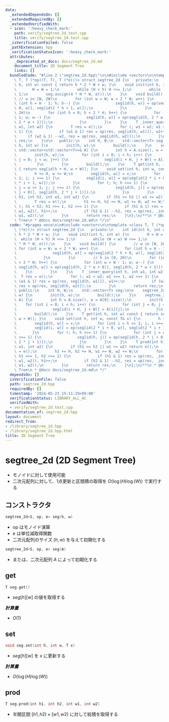 ```yaml
---
data:
  _extendedDependsOn: []
  _extendedRequiredBy: []
  _extendedVerifiedWith:
  - icon: ':heavy_check_mark:'
    path: verify/segtree_2d.test.cpp
    title: verify/segtree_2d.test.cpp
  _isVerificationFailed: false
  _pathExtension: hpp
  _verificationStatusIcon: ':heavy_check_mark:'
  attributes:
    _deprecated_at_docs: docs/segtree_2d.md
    document_title: 2D Segment Tree
    links: []
  bundledCode: "#line 2 \"segtree_2d.hpp\"\n\n#include <vector>\n\ntemplate <class\
    \ T, T (*op)(T, T), T (*e)()> struct segtree_2d {\n   private:\n    int id(int\
    \ h, int w) const { return h * 2 * W + w; }\n    void init(int h, int w) {\n \
    \       H = W = 1;\n        while (H < h) H <<= 1;\n        while (W < w) W <<=\
    \ 1;\n        seg.assign(4 * H * W, e());\n    }\n    void build() {\n       \
    \ // w in [W, 2W)\n        for (int w = W; w < 2 * W; w++) {\n            for\
    \ (int h = H - 1; h; h--) {\n                seg[id(h, w)] = op(seg[id(2 * h +\
    \ 0, w)], seg[id(2 * h + 1, w)]);\n            }\n        }\n        // h in [0,\
    \ 2H)\n        for (int h = 0; h < 2 * H; h++) {\n            for (int w = W -\
    \ 1; w; w--) {\n                seg[id(h, w)] = op(seg[id(h, 2 * w + 0)], seg[id(h,\
    \ 2 * w + 1)]);\n            }\n        }\n    }\n    T _inner_query(int h, int\
    \ w1, int w2) {\n        T res = e();\n        for (; w1 < w2; w1 >>= 1, w2 >>=\
    \ 1) {\n            if (w1 & 1) res = op(res, seg[id(h, w1)]), w1++;\n       \
    \     if (w2 & 1) --w2, res = op(res, seg[id(h, w2)]);\n        }\n        return\
    \ res;\n    }\n\n   public:\n    int H, W;\n    std::vector<T> seg;\n\n    segtree_2d(int\
    \ h, int w) {\n        init(h, w);\n        build();\n    }\n    segtree_2d(const\
    \ std::vector<std::vector<T>>& A) {\n        int h = A.size(), w = A[0].size();\n\
    \        init(h, w);\n        for (int i = 0; i < h; i++) {\n            for (int\
    \ j = 0; j < w; j++) {\n                seg[id(i + H, j + W)] = A[i][j];\n   \
    \         }\n        }\n        build();\n    }\n    T get(int h, int w) const\
    \ { return seg[id(h + H, w + W)]; }\n    void set(int h, int w, const T& x) {\n\
    \        h += H, w += W;\n        seg[id(h, w)] = x;\n        for (int i = h >>\
    \ 1; i; i >>= 1) {\n            seg[id(i, w)] = op(seg[id(2 * i + 0, w)], seg[id(2\
    \ * i + 1, w)]);\n        }\n        for (; h; h >>= 1) {\n            for (int\
    \ j = w >> 1; j; j >>= 1) {\n                seg[id(h, j)] = op(seg[id(h, 2 *\
    \ j + 0)], seg[id(h, 2 * j + 1)]);\n            }\n        }\n    }\n    T prod(int\
    \ h1, int h2, int w1, int w2) {\n        if (h1 >= h2 || w1 >= w2) return e();\n\
    \        T res = e();\n        h1 += H, h2 += H, w1 += W, w2 += W;\n        for\
    \ (; h1 < h2; h1 >>= 1, h2 >>= 1) {\n            if (h1 & 1) res = op(res, _inner_query(h1,\
    \ w1, w2)), h1++;\n            if (h2 & 1) --h2, res = op(res, _inner_query(h2,\
    \ w1, w2));\n        }\n        return res;\n    }\n};\n/**\n * @brief 2D Segment\
    \ Tree\n * @docs docs/segtree_2d.md\n */\n"
  code: "#pragma once\n\n#include <vector>\n\ntemplate <class T, T (*op)(T, T), T\
    \ (*e)()> struct segtree_2d {\n   private:\n    int id(int h, int w) const { return\
    \ h * 2 * W + w; }\n    void init(int h, int w) {\n        H = W = 1;\n      \
    \  while (H < h) H <<= 1;\n        while (W < w) W <<= 1;\n        seg.assign(4\
    \ * H * W, e());\n    }\n    void build() {\n        // w in [W, 2W)\n       \
    \ for (int w = W; w < 2 * W; w++) {\n            for (int h = H - 1; h; h--) {\n\
    \                seg[id(h, w)] = op(seg[id(2 * h + 0, w)], seg[id(2 * h + 1, w)]);\n\
    \            }\n        }\n        // h in [0, 2H)\n        for (int h = 0; h\
    \ < 2 * H; h++) {\n            for (int w = W - 1; w; w--) {\n               \
    \ seg[id(h, w)] = op(seg[id(h, 2 * w + 0)], seg[id(h, 2 * w + 1)]);\n        \
    \    }\n        }\n    }\n    T _inner_query(int h, int w1, int w2) {\n      \
    \  T res = e();\n        for (; w1 < w2; w1 >>= 1, w2 >>= 1) {\n            if\
    \ (w1 & 1) res = op(res, seg[id(h, w1)]), w1++;\n            if (w2 & 1) --w2,\
    \ res = op(res, seg[id(h, w2)]);\n        }\n        return res;\n    }\n\n  \
    \ public:\n    int H, W;\n    std::vector<T> seg;\n\n    segtree_2d(int h, int\
    \ w) {\n        init(h, w);\n        build();\n    }\n    segtree_2d(const std::vector<std::vector<T>>&\
    \ A) {\n        int h = A.size(), w = A[0].size();\n        init(h, w);\n    \
    \    for (int i = 0; i < h; i++) {\n            for (int j = 0; j < w; j++) {\n\
    \                seg[id(i + H, j + W)] = A[i][j];\n            }\n        }\n\
    \        build();\n    }\n    T get(int h, int w) const { return seg[id(h + H,\
    \ w + W)]; }\n    void set(int h, int w, const T& x) {\n        h += H, w += W;\n\
    \        seg[id(h, w)] = x;\n        for (int i = h >> 1; i; i >>= 1) {\n    \
    \        seg[id(i, w)] = op(seg[id(2 * i + 0, w)], seg[id(2 * i + 1, w)]);\n \
    \       }\n        for (; h; h >>= 1) {\n            for (int j = w >> 1; j; j\
    \ >>= 1) {\n                seg[id(h, j)] = op(seg[id(h, 2 * j + 0)], seg[id(h,\
    \ 2 * j + 1)]);\n            }\n        }\n    }\n    T prod(int h1, int h2, int\
    \ w1, int w2) {\n        if (h1 >= h2 || w1 >= w2) return e();\n        T res\
    \ = e();\n        h1 += H, h2 += H, w1 += W, w2 += W;\n        for (; h1 < h2;\
    \ h1 >>= 1, h2 >>= 1) {\n            if (h1 & 1) res = op(res, _inner_query(h1,\
    \ w1, w2)), h1++;\n            if (h2 & 1) --h2, res = op(res, _inner_query(h2,\
    \ w1, w2));\n        }\n        return res;\n    }\n};\n/**\n * @brief 2D Segment\
    \ Tree\n * @docs docs/segtree_2d.md\n */"
  dependsOn: []
  isVerificationFile: false
  path: segtree_2d.hpp
  requiredBy: []
  timestamp: '2024-05-23 15:11:29+09:00'
  verificationStatus: LIBRARY_ALL_AC
  verifiedWith:
  - verify/segtree_2d.test.cpp
documentation_of: segtree_2d.hpp
layout: document
redirect_from:
- /library/segtree_2d.hpp
- /library/segtree_2d.hpp.html
title: 2D Segment Tree
---
```

# segtree_2d (2D Segment Tree)

- モノイドに対して使用可能
- 二次元配列に対して、1点更新と区間積の取得を $O(\log(H)\log(W))$ で実行する

## コンストラクタ

```cpp
segtree_2d<S, op, e> seg(h, w)
```
- op はモノイド演算
- e は単位減取得関数
- 二次元配列のサイズ $(h, w)$ を与えて初期化する

```cpp
segtree_2d<S, op, e> seg(A)
```

- または、二次元配列 $A$ によって初期化する

## get

~~~cpp
T seg.get()
~~~

- $seg[h][w]$ の値を取得する

***計算量***

- $O(1)$

## set

~~~cpp
void seg.set(int h, int w, T x)
~~~

- $seg[h][w]$ を $x$ に更新する

***計算量***

- $O(\log(H)\log(W))$

## prod

~~~cpp
T seg.prod(int h1, int h2, int w1, int w2)
~~~

- 半開区間 $[h1, h2) \times [w1, w2)$ に対して総積を取得する
